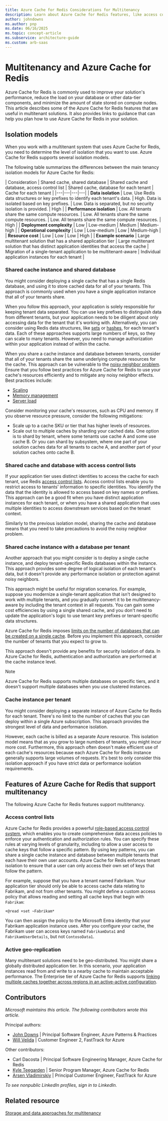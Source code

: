 ```yaml
---
title: Azure Cache for Redis Considerations for Multitenancy
description: Learn about Azure Cache for Redis features, like access control lists and active geo-replication, that you can use to improve the performance of multitenant systems.
author: johndowns
ms.author: pnp
ms.date: 06/16/2025
ms.topic: concept-article
ms.subservice: architecture-guide
ms.custom: arb-saas
---
```


# Multitenancy and Azure Cache for Redis

Azure Cache for Redis is commonly used to improve your solution's performance, reduce the load on your database or other data-tier components, and minimize the amount of state stored on compute nodes. This article describes some of the Azure Cache for Redis features that are useful in multitenant solutions. It also provides links to guidance that can help you plan how to use Azure Cache for Redis in your solution.

## Isolation models

When you work with a multitenant system that uses Azure Cache for Redis, you need to determine the level of isolation that you want to use. Azure Cache for Redis supports several isolation models.

The following table summarizes the differences between the main tenancy isolation models for Azure Cache for Redis:

| Consideration | Shared cache, shared database | Shared cache and database, access control list | Shared cache, database for each tenant | Cache for each tenant |
|---|---|---|---|
| **Data isolation** | Low. Use Redis data structures or key prefixes to identify each tenant's data. | High. Data is isolated based on key prefixes. | Low. Data is separated, but no security isolation is provided. | High |
| **Performance isolation** | Low. All tenants share the same compute resources. | Low. All tenants share the same compute resources. | Low. All tenants share the same compute resources. | High |
| **Deployment complexity** | Low | Low-medium | Medium | Medium-high |
| **Operational complexity** | Low | Low-medium | Low | Medium-high |
| **Resource cost** | Low | Low | Low | High |
| **Example scenario** | Large multitenant solution that has a shared application tier | Large multitenant solution that has distinct application identities that access the cache | Migration of a single-tenant application to be multitenant-aware | Individual application instances for each tenant |

### Shared cache instance and shared database

You might consider deploying a single cache that has a single Redis database, and using it to store cached data for all of your tenants. This approach is commonly used when you have a single application instance that all of your tenants share.

When you follow this approach, your application is solely responsible for keeping tenant data separated. You can use key prefixes to distinguish data from different tenants, but your application needs to be diligent about only accessing data for the tenant that it's working with. Alternatively, you can consider using Redis data structures, like [sets](https://redis.io/docs/latest/develop/data-types/#sets) or [hashes](https://redis.io/docs/latest/develop/data-types/#hashes), for each tenant's data. Each of these approaches supports large numbers of keys, so they can scale to many tenants. However, you need to manage authorization within your application instead of within the cache.

When you share a cache instance and database between tenants, consider that all of your tenants share the same underlying compute resources for the cache. This approach can be vulnerable to the [noisy neighbor problem](../../../antipatterns/noisy-neighbor/noisy-neighbor.yml). Ensure that you follow best practices for Azure Cache for Redis to use your cache's resources efficiently and to mitigate any noisy neighbor effects. Best practices include:

- [Scaling](/azure/azure-cache-for-redis/cache-best-practices-scale)
- [Memory management](/azure/azure-cache-for-redis/cache-best-practices-memory-management)
- [Server load](/azure/azure-cache-for-redis/cache-best-practices-server-load)

Consider monitoring your cache's resources, such as CPU and memory. If you observe resource pressure, consider the following mitigations:

- Scale up to a cache SKU or tier that has higher levels of resources.
- Scale out to multiple caches by sharding your cached data. One option is to shard by tenant, where some tenants use cache A and some use cache B. Or you can shard by subsystem, where one part of your solution caches data for all tenants to cache A, and another part of your solution caches onto cache B.

### Shared cache and database with access control lists

If your application tier uses distinct identities to access the cache for each tenant, use Redis [access control lists](#access-control-lists). Access control lists enable you to restrict access to tenants' information to specific identities. You identify the data that the identity is allowed to access based on key names or prefixes. This approach can be a good fit when you have distinct application instances for each tenant, or when you have a shared application that uses multiple identities to access downstream services based on the tenant context.

Similarly to the previous isolation model, sharing the cache and database means that you need to take precautions to avoid the noisy neighbor problem.

### Shared cache instance with a database per tenant

Another approach that you might consider is to deploy a single cache instance, and deploy tenant-specific Redis databases within the instance. This approach provides some degree of logical isolation of each tenant's data, but it doesn't provide any performance isolation or protection against noisy neighbors.

This approach might be useful for migration scenarios. For example, suppose you modernize a single-tenant application that isn't designed to work with multiple tenants, and you gradually convert it to be multitenancy-aware by including the tenant context in all requests. You can gain some cost efficiencies by using a single shared cache, and you don't need to update the application's logic to use tenant key prefixes or tenant-specific data structures.

Azure Cache for Redis imposes [limits on the number of databases that can be created on a single cache](/azure/azure-resource-manager/management/azure-subscription-service-limits#azure-cache-for-redis-limits). Before you implement this approach, consider the number of tenants that you expect to grow to.

This approach doesn't provide any benefits for security isolation of data. In Azure Cache for Redis, authentication and authorization are performed at the cache instance level.

> [!NOTE]
> Azure Cache for Redis supports multiple databases on specific tiers, and it doesn't support multiple databases when you use clustered instances.

### Cache instance per tenant

You might consider deploying a separate instance of Azure Cache for Redis for each tenant. There's no limit to the number of caches that you can deploy within a single Azure subscription. This approach provides the strongest level of data and performance isolation.

However, each cache is billed as a separate Azure resource. This isolation model means that as you grow to large numbers of tenants, you might incur more cost. Furthermore, this approach often doesn't make efficient use of each cache's resources because each Azure Cache for Redis instance generally supports large volumes of requests. It's best to only consider this isolation approach if you have strict data or performance isolation requirements.

## Features of Azure Cache for Redis that support multitenancy

The following Azure Cache for Redis features support multitenancy.

### Access control lists

Azure Cache for Redis provides a powerful [role-based access control system](/azure/azure-cache-for-redis/cache-configure-role-based-access-control), which enables you to create comprehensive data access policies to enforce your authentication and authorization rules. You can specify these rules at varying levels of granularity, including to allow a user access to cache keys that follow a specific pattern. By using key patterns, you can share a single cache instance and database between multiple tenants that each have their own user accounts. Azure Cache for Redis enforces tenant isolation to ensure that a user can only access their own set of keys that follow the pattern.

For example, suppose that you have a tenant named Fabrikam. Your application tier should only be able to access cache data relating to Fabrikam, and not from other tenants. You might define a custom access policy that allows reading and setting all cache keys that begin with `Fabrikam`:

```
+@read +set ~Fabrikam*
```

You can then assign the policy to the Microsoft Entra identity that your Fabrikam application instance uses. After you configure your cache, the Fabrikam user can access keys named `FabrikamData1` and `FabrikamUserDetails`, but not `ContosoData1`.

### Active geo-replication

Many multitenant solutions need to be geo-distributed. You might share a globally distributed application tier. In this scenario, your application instances read from and write to a nearby cache to maintain acceptable performance. The Enterprise tier of Azure Cache for Redis supports [linking multiple caches together across regions in an active-active configuration](/azure/azure-cache-for-redis/cache-high-availability#active-geo-replication).

## Contributors

*Microsoft maintains this article. The following contributors wrote this article.*

Principal authors:

- [John Downs](https://www.linkedin.com/in/john-downs/) | Principal Software Engineer, Azure Patterns & Practices
- [Will Velida](https://www.linkedin.com/in/willvelida/) | Customer Engineer 2, FastTrack for Azure

Other contributors:

- Carl Dacosta | Principal Software Engineering Manager, Azure Cache for Redis
- [Kyle Teegarden](https://www.linkedin.com/in/kyleteegarden/) | Senior Program Manager, Azure Cache for Redis
- [Arsen Vladimirskiy](https://www.linkedin.com/in/arsenv/) | Principal Customer Engineer, FastTrack for Azure

*To see nonpublic LinkedIn profiles, sign in to LinkedIn.*

## Related resource

[Storage and data approaches for multitenancy](../approaches/storage-data.md)
